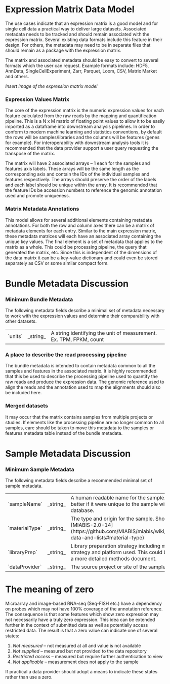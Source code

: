 # Expression Matrix Data Model

The use cases indicate that an expression matrix is a good model and for single cell data a practical way to deliver large datasets.  Associated metadata needs to be tracked and should remain associated with the expression matrix.  Several existing data formats include this feature in their design.  For others, the metadata may need to be in separate files that should remain as a package with the expression matrix.

The matrix and associated metadata should be easy to convert to several formats which the user can request.  Example formats include: HDF5, AnnData, SingleCellExperiment, Zarr, Parquet, Loom, CSV, Matrix Market and others.

_Insert image of the expression matrix model_

### Expression Values Matrix

The core of the expression matrix is the numeric expression values for each feature calculated from the raw reads by the mapping and quantification pipeline.  This is a N x M matrix of floating point values to allow it to be easily imported as a dataframe into downstream analysis pipelines.  In order to conform to modern machine learning and statistics conventions, by default the rows will be samples/libraries and the columns will be features (genes for example).  For interoperability with downstream analysis tools it is recommended that the data provider support a user query requesting the transpose of the matrix.

The matrix will have 2 associated arrays – 1 each for the samples and features axis labels.  These arrays will be the same length as the corresponding axis and contain the IDs of the individual samples and features respectively.  The arrays should preserve the order of the labels and each label should be unique within the array.  It is recommended that the feature IDs be accession numbers to reference the genomic annotation used and promote uniqueness.

### Matrix Metadata Annotations

This model allows for several additional elements containing metadata annotations.  For both the row and column axes there can be a matrix of metadata elements for each entry.  Similar to the main expression matrix, these metadata matrices will each have an associated array containing the unique key values.  The final element is a set of metadata that applies to the matrix as a whole.  This could be processing pipeline, the query that generated the matrix, etc.  Since this is independent of the dimensions of the data matrix it can be a key-value dictionary and could even be stored separately as CSV or some similar compact form.

# Bundle Metadata Discussion

### Minimum Bundle Metadata

The following metadata fields describe a minimal set of metadata necessary to work with the expression values and determine their comparability with other datasets.

<table>
<tr markdown="block"><td>
`units`
</td><td>
_string_
</td><td>
A string identifying the unit of measurement.  Ex. TPM, FPKM, count
</td></tr>
</table>

### A place to describe the read processing pipeline

The bundle metadata is intended to contain metadata common to all the samples and features in the associated matrix.  It is highly recommended that this be used to describe the processing pipeline used to quantify the raw reads and produce the expression data.  The genomic reference used to align the reads and the annotation used to map the alignments should also be included here.

### Merged datasets

It may occur that the matrix contains samples from multiple projects or studies.  If elements like the processing pipeline are no longer common to all samples, care should be taken to move this metadata to the samples or features metadata table instead of the bundle metadata.

# Sample Metadata Discussion

### Minimum Sample Metadata

The following metadata fields describe a recommended minimal set of sample metadata.

<table>
<tr markdown="block"><td>
`sampleName`
</td><td>
_string_
</td><td>
A human readable name for the sample.  Would be better if it were unique to the sample within the database.
</td></tr>
<tr markdown="block"><td>
`materialType`
</td><td>
_string_
</td><td>
The type and origin for the sample.  Should follow [MIABIS-2.0-14](https://github.com/MIABIS/miabis/wiki/Structured-data-and-lists#material-type) 
</td></tr>
<tr markdown="block"><td>
`libraryPrep`
</td><td>
_string_
</td><td>
Library preparation strategy including measurement strategy and platform used.  This could be a URL to a more detailed methods document.
</td></tr>
<tr markdown="block"><td>
`dataProvider`
</td><td>
_string_
</td><td>
The source project or site of the sample data.
</td></tr>
</table>

# The meaning of zero

Microarray and image-based RNA-seq (Seq-FISH etc.) have a dependency on probes which may not have 100% coverage of the annotation reference.  The consequence is that some features which show zero expression may not necessarily have a truly zero expression.  This idea can be extended further in the context of submitted data as well as potentially access restricted data.  The result is that a zero value can indicate one of several states:

1. _Not measured_ – not measured at all and value is not available
2. _Not supplied_ – measured but not provided to the data repository
3. _Restricted access_ – measured but require further authentication to view
4. _Not applicable_ – measurement does not apply to the sample

If practical a data provider should adopt a means to indicate these states rather than use a zero.
